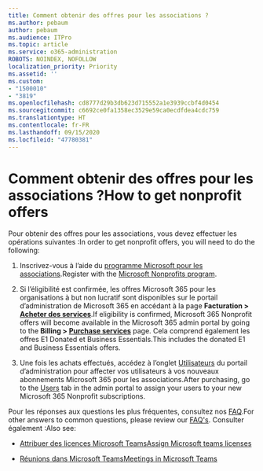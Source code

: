 ```yaml
---
title: Comment obtenir des offres pour les associations ?
ms.author: pebaum
author: pebaum
ms.audience: ITPro
ms.topic: article
ms.service: o365-administration
ROBOTS: NOINDEX, NOFOLLOW
localization_priority: Priority
ms.assetid: ''
ms.custom:
- "1500010"
- "3819"
ms.openlocfilehash: cd8777d29b3db623d715552a1e3939ccbf4d0454
ms.sourcegitcommit: c6692ce0fa1358ec3529e59ca0ecdfdea4cdc759
ms.translationtype: HT
ms.contentlocale: fr-FR
ms.lasthandoff: 09/15/2020
ms.locfileid: "47780381"
---
```

# <a name="how-to-get-nonprofit-offers"></a><span data-ttu-id="ad9d3-102">Comment obtenir des offres pour les associations ?</span><span class="sxs-lookup"><span data-stu-id="ad9d3-102">How to get nonprofit offers</span></span>

<span data-ttu-id="ad9d3-103">Pour obtenir des offres pour les associations, vous devez effectuer les opérations suivantes :</span><span class="sxs-lookup"><span data-stu-id="ad9d3-103">In order to get nonprofit offers, you will need to do the following:</span></span>

1. <span data-ttu-id="ad9d3-104">Inscrivez-vous à l’aide du [programme Microsoft pour les associations](https://go.microsoft.com/fwlink/p/?linkid=2008962).</span><span class="sxs-lookup"><span data-stu-id="ad9d3-104">Register with the [Microsoft Nonprofits program](https://go.microsoft.com/fwlink/p/?linkid=2008962).</span></span>

2. <span data-ttu-id="ad9d3-105">Si l’éligibilité est confirmée, les offres Microsoft 365 pour les organisations à but non lucratif sont disponibles sur le portail d’administration de Microsoft 365 en accédant à la page **Facturation > [Acheter des services](https://go.microsoft.com/fwlink/p/?linkid=868433)**.</span><span class="sxs-lookup"><span data-stu-id="ad9d3-105">If eligibility is confirmed, Microsoft 365 Nonprofit offers will become available in the Microsoft 365 admin portal by going to the **Billing > [Purchase services](https://go.microsoft.com/fwlink/p/?linkid=868433)** page.</span></span> <span data-ttu-id="ad9d3-106">Cela comprend également les offres E1 Donated et Business Essentials.</span><span class="sxs-lookup"><span data-stu-id="ad9d3-106">This includes the donated E1 and Business Essentials offers.</span></span>

3. <span data-ttu-id="ad9d3-107">Une fois les achats effectués, accédez à l’onglet [Utilisateurs](https://admin.microsoft.com/Adminportal/Home#/users) du portail d’administration pour affecter vos utilisateurs à vos nouveaux abonnements Microsoft 365 pour les associations.</span><span class="sxs-lookup"><span data-stu-id="ad9d3-107">After purchasing, go to the [Users](https://admin.microsoft.com/Adminportal/Home#/users) tab in the admin portal to assign your users to your new Microsoft 365 Nonprofit subscriptions.</span></span>

<span data-ttu-id="ad9d3-108">Pour les réponses aux questions les plus fréquentes, consultez nos [FAQ](https://www.microsoft.com/microsoft-365/nonprofit/office-365-nonprofit#coreui-heading-67lnrlz).</span><span class="sxs-lookup"><span data-stu-id="ad9d3-108">For other answers to common questions, please review our [FAQ's](https://www.microsoft.com/microsoft-365/nonprofit/office-365-nonprofit#coreui-heading-67lnrlz).</span></span> <span data-ttu-id="ad9d3-109">Consulter également :</span><span class="sxs-lookup"><span data-stu-id="ad9d3-109">Also see:</span></span>

- [<span data-ttu-id="ad9d3-110">Attribuer des licences Microsoft Teams</span><span class="sxs-lookup"><span data-stu-id="ad9d3-110">Assign Microsoft teams licenses</span></span>](https://docs.microsoft.com/MicrosoftTeams/assign-teams-licenses)

- [<span data-ttu-id="ad9d3-111">Réunions dans Microsoft Teams</span><span class="sxs-lookup"><span data-stu-id="ad9d3-111">Meetings in Microsoft Teams</span></span>](https://docs.microsoft.com/MicrosoftTeams/tutorial-meetings-in-teams)
